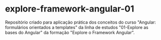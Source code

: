 # explore-framework-angular-01
Repositório criado para aplicação prática dos conceitos do curso "Angular:  formulários orientados a templates" da linha de estudos "01-Explore as bases do Angular" da formação "Explore o Framework Angular".
